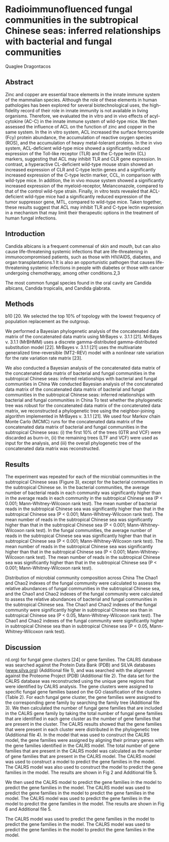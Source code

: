 # Radioimmunofluenced fungal communities in the subtropical Chinese seas: inferred relationships with bacterial and fungal communities
Quaglee Dragontacos


## Abstract
Zinc and copper are essential trace elements in the innate immune system of the mammalian species. Although the role of these elements in human pathologies has been explored for several biotechnological uses, the high-fidelity record of their role in innate immunity is not available in living organisms. Therefore, we evaluated the in vitro and in vivo effects of acyl-cytokine (AC-C) in the innate immune system of wild-type mice. We then assessed the influence of ACL on the function of zinc and copper in the same system. In the in vitro system, ACL increased the surface ferrocyanide (Fcy) protein abundance, the accumulation of reactive oxygen species (ROS), and the accumulation of heavy metal-tolerant proteins. In the in vivo system, ACL-deficient wild-type mice showed a significantly reduced expression of the Toll-like receptor (TLR) and the C-type lectin (CL) markers, suggesting that ACL may inhibit TLR and CLR gene expression. In contrast, a hyperactive CL-deficient wild-type mouse strain showed an increased expression of CLR and C-type lectin genes and a significantly increased expression of the C-type lectin marker, CCL, in comparison with wild-type mice. In addition, the in vivo mouse system showed a significantly increased expression of the myeloid-receptor, Melanconazole, compared to that of the control wild-type strain. Finally, in vitro tests revealed that ACL-deficient wild-type mice had a significantly reduced expression of the tumor suppressor gene, MTL, compared to wild-type mice. Taken together, these results suggest that ACL may inhibit TLR and C-type lectin expression in a mechanism that may limit their therapeutic options in the treatment of human fungal infections.


## Introduction
Candida albicans is a frequent commensal of skin and mouth, but can also cause life-threatening systemic infections that are life-threatening in immunocompromised patients, such as those with HIV/AIDS, diabetes, and organ transplantations.1 It is also an opportunistic pathogen that causes life-threatening systemic infections in people with diabetes or those with cancer undergoing chemotherapy, among other conditions.2,3

The most common fungal species found in the oral cavity are Candida albicans, Candida tropicalis, and Candida glabrata.


## Methods
b10 [20. We selected the top 10% of topology with the lowest frequency of population replacement as the outgroup.

We performed a Bayesian phylogenetic analysis of the concatenated data matrix of the concatenated data matrix using MrBayes v. 3.1.1 [21]. MrBayes v. 3.1.1 (MrBHMM) uses a discrete gamma-distributed gamma-distributed substitution model [22]. MrBayes v. 3.1.1 [21] uses the multivariate generalized time-reversible (MT2-REV) model with a nonlinear rate variation for the rate variation rate matrix [23].

We also conducted a Bayesian analysis of the concatenated data matrix of the concatenated data matrix of bacterial and fungal communities in the subtropical Chinese seas: inferred relationships with bacterial and fungal communities in China
We conducted Bayesian analysis of the concatenated data matrix of the concatenated data matrix of bacterial and fungal communities in the subtropical Chinese seas: inferred relationships with bacterial and fungal communities in China
To test whether the phylogenetic tree was robust for the concatenated data matrix of the concatenated data matrix, we reconstructed a phylogenetic tree using the neighbor-joining algorithm implemented in MrBayes v. 3.1.1 [21]. We used four Markov chain Monte Carlo (MCMC) runs for the concatenated data matrix of the concatenated data matrix of bacterial and fungal communities in the subtropical Chinese seas: (i) the first 10% of the trees (GTR and VCF) were discarded as burn-in, (ii) the remaining trees (LTF and VCF) were used as input for the analysis, and (iii) the overall phylogenetic tree of the concatenated data matrix was reconstructed.


## Results
The experiment was repeated for each of the microbial communities in the subtropical Chinese seas (Figure 3), except for the bacterial communities in the subtropical Chinese se. In the bacterial communities, the average number of bacterial reads in each community was significantly higher than in the average reads in each community in the subtropical Chinese sea (P < 0.001; Mann-Whitney-Wilcoxon rank test). The mean number of bacterial reads in the subtropical Chinese sea was significantly higher than that in the subtropical Chinese sea (P < 0.001; Mann-Whitney-Wilcoxon rank test). The mean number of reads in the subtropical Chinese sea was significantly higher than that in the subtropical Chinese sea (P < 0.001; Mann-Whitney-Wilcoxon rank test). In the fungal communities, the average number of reads in the subtropical Chinese sea was significantly higher than that in subtropical Chinese sea (P < 0.001; Mann-Whitney-Wilcoxon rank test). The mean number of reads in the subtropical Chinese sea was significantly higher than that in the subtropical Chinese sea (P < 0.001; Mann-Whitney-Wilcoxon rank test). The mean number of reads in the subtropical Chinese sea was significantly higher than that in the subtropical Chinese sea (P < 0.001; Mann-Whitney-Wilcoxon rank test).

Distribution of microbial community composition across China
The Chao1 and Chao2 indexes of the fungal community were calculated to assess the relative abundances of fungal communities in the subtropical Chinese sea, and the Chao1 and Chao2 indexes of the fungal community were calculated to assess the relative abundances of bacterial and fungal communities in the subtropical Chinese sea. The Chao1 and Chao2 indexes of the fungal community were significantly higher in subtropical Chinese sea than in subtropical Chinese sea (P < 0.05, Mann-Whitney-Wilcoxon rank test). The Chao1 and Chao2 indexes of the fungal community were significantly higher in subtropical Chinese sea than in subtropical Chinese sea (P < 0.05, Mann-Whitney-Wilcoxon rank test).


## Discussion
rd.org) for fungal gene clusters [24] or gene families. The CALRS database was searched against the Protein Data Bank (PDB) and SILVA databases (www.silva.org) (Additional file 1), and was searched with the alignment against the Proteome Project (PDB) (Additional file 2). The data set for the CALRS database was reconstructed using the unique gene regions that were identified by CALRS analysis. The gene clusters were assigned to specific fungal gene families based on the GO classification of the clusters (Table 2). For each fungal gene cluster, the gene families were assigned to the corresponding gene family by searching the family tree (Additional file 3). We then calculated the number of fungal gene families that are included in the CALRS gene family by taking the total number of fungal gene families that are identified in each gene cluster as the number of gene families that are present in the cluster. The CALRS results showed that the gene families that were present in each cluster were distributed in the phylogenetic tree (Additional file 4). In the model that was used to construct the CALRS model, the gene families were assigned by aligning their primary genes with the gene families identified in the CALRS model. The total number of gene families that are present in the CALRS model was calculated as the number of gene families that are present in the CALRS model. The CALRS model was used to construct a model to predict the gene families in the model. The CALRS model was also used to construct the model to predict the gene families in the model. The results are shown in Fig 2 and Additional file 5.

We then used the CALRS model to predict the gene families in the model to predict the gene families in the model. The CALRS model was used to predict the gene families in the model to predict the gene families in the model. The CALRS model was used to predict the gene families in the model to predict the gene families in the model. The results are shown in Fig 6 and Additional file 5.

The CALRS model was used to predict the gene families in the model to predict the gene families in the model. The CALRS model was used to predict the gene families in the model to predict the gene families in the model.
